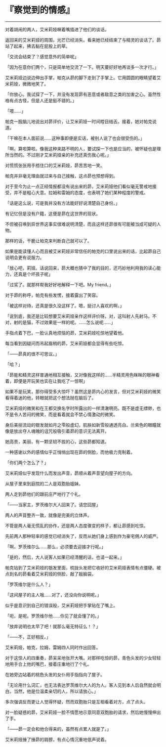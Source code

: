 # 『察觉到的情感』

------

对着胡闹的两人，艾米莉娅噘着嘴插进了他们的谈话。

返回来的艾米莉娅的周围，光芒已经消失。看来她已经结束了与精灵的谈话了。昴站了起来，拂去黏在屁股上的草。

「交流会结束了？感觉意外的简单呢」

「因为在意你们两个，只是简单地交流了一下。明天要好好地再谈多一次才行。」

艾米莉娅边说边伸出手掌，帕克从昴的脚下走到了手掌上。它用圆圆的眼睛望着艾米莉娅，微微地笑了。

「你放心。我试探了一下，并没有发现昴有恶意或者敌意之类的加害之心。虽然性格有点古怪，但是人还是挺不错的。」

「喂……」

帕克一股脑儿地说出对昴评价，让艾米莉娅一时间瞠目结舌。接着，她对帕克说道。

「干嘛在本人面前说……这种事即便是实话，被别人说了也会很受伤的。」

「啊，算啦算啦。像我这种来路不明的人，要试探一下也是应当的，被怀疑也是理所当然的。不过刚才艾米莉娅亲的补充还真伤我心呢。」

对慌慌张张用手捂住口的艾米莉娅，昴苦苦地一笑。

帕克并非毫无理由就过来与自己接触，这点昴也预想得到。

对于至今为止一点正经情报都没有说出来的昴，艾米莉娅他们看似毫无警戒地接受，并不是粗心大意。拉姆和雷姆的态度，也表明了她们某种程度的警戒。

「话是这么说，可是我并没有方法能好好说清楚自己身份。」

有记忆但是没有户籍，这便是昴在这世界的现状。

不但被召唤到异世界这事实很难说明清楚，而且这样还昴很有可能被当成可疑的人物。

那样的话，干脆让帕克来判断自己就可以了。

如果是能读懂人心而且被艾米莉娅非常信任的帕克的口里说出来的话，比起昴自己说明会更有说服力。

「放心吧，莉娅。话说回来，昴大概也猜中了我的目的，还巧妙地利用我的读心能力，还真是个坏孩子呢」

「过奖了。就那样帮我好好地解释一下吧。My friend。」

对于昴的称呼，帕克有些发愣，接着露出了笑容。

「被这样对待，还真是很久没这样了。嗯，挺讨人喜欢的啊，」

「说到底，我还是比较想要艾米莉娅亲作这样评价呀。对，这叫射人先射马。不对，射的是猫，不过效果是一样的呢。……怎么说呢……」

手指点着下巴，一脸认真地烦恼的昴，艾米莉娅吃惊地望着他。

每当看到因疑问而吊起眉梢的昴，艾米莉娅都会显得有些吃惊。

「——昴真的很不可思议。」

「哈？」

「昴能和精灵这样普通地相互接触，又对像我这样的……半精灵用色眯眯的眼神看着，即便是开玩笑也实在让我吃了一惊啊」

如果不是玩笑，那你得受多大惊吓？虽然这是昴内心的发言，但对艾米莉娅的微笑看得着迷的他，转眼就把这个想法抛在脑后了。

艾米莉娅的微笑和在王都交换名字时所露出的一样清澈明亮。既不是虚无缥缈，也不是令人苦闷的微笑，而是看着就会不禁心情激动的微笑。

身后美丽流动的银发就如月之雫般虚幻，肌肤如新雪般通透亮白。兰紫色的眼瞳就像是放出夺人魂魄的诅咒般吸引着昴的意识无法离开。

她高贵，美丽，有一颗坚韧不拔的心，这些昴都知道。

一种感谢以外的感情似乎正悄悄出现在昴的侧脸，而他极力克制着。

「你们两个怎么了？」

艾米莉娅似乎发现什么而发出声音，昴顺从着声音望向屋子的方向。

从屋子里来到庭院的二人是双胞胎姐妹。

两人走到昴他们的跟前庄严地行了个礼。

「——当家主，罗茨维尔大人回来了。请您回屋」

两人的声音整齐一致，就像是完美的立体声。

不管是两人毫无慌乱的协作，还是两人态度骤变的样子，都让昴感到吃惊。

先前两人那种轻率的感觉已经消失了，反而从她们身上感到作为豪宅佣人的威严。

「啊，罗茨维尔么……那么，必须要去迎接才行呢。」

「是的，然后，大人说客人如果已经清醒的话，也请一起来。」

帕克钻到了艾米莉娅的银发里面，梳拢头发把它收好的艾米莉娅表情有点僵硬。被点到名的昴看着艾米莉娅的侧脸，敲了敲脑袋。

「罗茨维尔是什么人？」

「这间屋子的主人哦……对了，还没向你说明呢。」

似乎是意识到自己的错误般，艾米莉娅把手掌贴在了嘴上。

「呃，是呢。罗茨维尔他……你见了就会懂了的。」

「放弃说明也太早了吧！就那么毫无特征么！？」

「——不，正好相反。」

艾米莉娅，帕克，拉姆，雷姆四人同时作出回答。

对于这惊人的四重奏，昴呆呆地张开大嘴。对那样吃惊的昴，青色头发的少女轻轻地用手合上他的嘴巴，接着庄重地行了个礼。

在她旁边站着的桃色头发的女仆用手指指向了屋子。

「无论用什么词汇，也无法表达罗茨维尔大人的为人。客人见到本人后自然就会明白。当然，他是位温柔亲切的人，所以请放心。」

多次强调反而更让人觉得怀疑，然而双胞胎只是互相看着对方，点了点头。

对一脸疑惑的昴，艾米莉娅一脸不情愿地示意同意双胞胎的请求，然后她慢慢伸出了手。

「——昴一定会和他合得来的，虽然有点累人就是了。」

艾米莉娅捶了捶昴的肩膀，有点心情沉重地低声说着。

